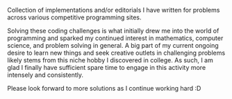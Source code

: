 Collection of implementations and/or editorials I have written for problems 
across various competitive programming sites.

Solving these coding challenges is what initially drew me into the world of programming 
and sparked my continued interest in mathematics, computer science, and problem solving 
in general. A big part of my current ongoing desire to learn new things and seek creative 
outlets in challenging problems likely stems from this niche hobby I discovered 
in college. As such, I am glad I finally have sufficient spare time to engage in 
this activity more intensely and consistently.

Please look forward to more solutions as I continue working hard :D
